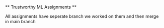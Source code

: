 ** Trustworthy ML Assignments **

All assignments have seperate branch we worked on them and then merge in main branch
